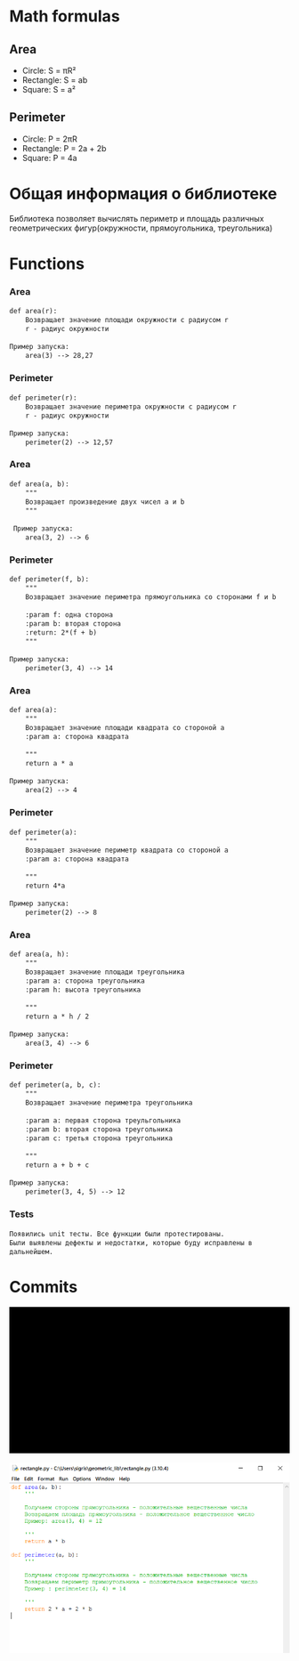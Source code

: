 # Math formulas
## Area
- Circle: S = πR²
- Rectangle: S = ab
- Square: S = a²

## Perimeter
- Circle: P = 2πR
- Rectangle: P = 2a + 2b
- Square: P = 4a

# Общая информация о библиотеке

Библиотека позволяет вычислять периметр и площадь различных геометрических фигур(окружности, прямоугольника, треугольника)

# Functions 

### Area
    def area(r):
        Возвращает значение площади окружности с радиусом r
        r - радиус окружности

    Пример запуска:
        area(3) --> 28,27

### Perimeter
    def perimeter(r):
        Возвращает значение периметра окружности с радиусом r
        r - радиус окружности
    
    Пример запуска:
        perimeter(2) --> 12,57

### Area

    def area(a, b):
        """
        Возвращает произведение двух чисел a и b
        """

     Пример запуска:
        area(3, 2) --> 6

### Perimeter
    def perimeter(f, b):
        """
        Возвращает значение периметра прямоугольника со сторонами f и b
    
        :param f: одна сторона
        :param b: вторая сторона
        :return: 2*(f + b)
        """

    Пример запуска:
        perimeter(3, 4) --> 14

### Area
    def area(a):
        """
        Возвращает значение площади квадрата со стороной а
        :param a: сторона квадрата
    
        """
        return a * a

    Пример запуска:
        area(2) --> 4

### Perimeter 
    def perimeter(a):
        """
        Возвращает значение периметр квадрата со стороной а
        :param a: сторона квадрата
    
        """
        return 4*a

    Пример запуска:
        perimeter(2) --> 8

### Area
    def area(a, h):
        """
        Возвращает значение площади треугольника
        :param a: сторона треугольника
        :param h: высота треугольника
    
        """
        return a * h / 2

    Пример запуска:
        area(3, 4) --> 6

### Perimeter
    def perimeter(a, b, c):
        """
        Возвращает значение периметра треугольника
    
        :param a: первая сторона треульгольника
        :param b: вторая сторона треугольника
        :param c: третья сторона треугольника
    
        """
        return a + b + c

    Пример запуска:
        perimeter(3, 4, 5) --> 12


### Tests
    Появились unit тесты. Все функции были протестированы. 
    Были выявлены дефекты и недостатки, которые буду исправлены в дальнейшем.

# Commits
![img.png](img.png)

![img_1.png](img_1.png)

